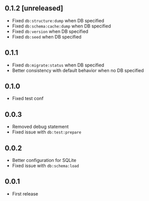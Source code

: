 ## 0.1.2 [unreleased]

- Fixed `db:structure:dump` when DB specified
- Fixed `db:schema:cache:dump` when DB specified
- Fixed `db:version` when DB specified
- Fixed `db:seed` when DB specified

## 0.1.1

- Fixed `db:migrate:status` when DB specified
- Better consistency with default behavior when no DB specified

## 0.1.0

- Fixed test conf

## 0.0.3

- Removed debug statement
- Fixed issue with `db:test:prepare`

## 0.0.2

- Better configuration for SQLite
- Fixed issue with `db:schema:load`

## 0.0.1

- First release
